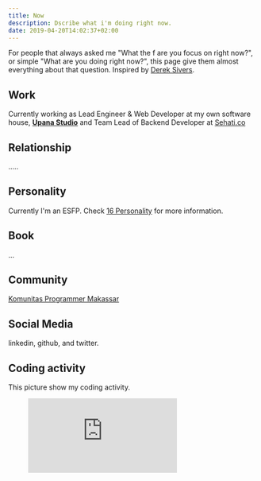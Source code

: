 ```yaml
---
title: Now
description: Dscribe what i'm doing right now.
date: 2019-04-20T14:02:37+02:00
---
```

For people that always asked me "What the f are you focus on right now?", or simple "What are you doing right now?", this page give them almost everything about that question. Inspired by [Derek Sivers](https://sivers.org/now).

## Work

Currently working as Lead Engineer & Web Developer at my own software house, **[Upana Studio](https://www.upanastudio.com)** and Team Lead of Backend Developer at [Sehati.co](https://Sehati.co)

## Relationship

.....

## Personality

Currently I'm an ESFP. Check [16 Personality](https://www.16personalities.com/) for more information.

## Book

...

## Community

[Komunitas Programmer Makassar](https://kpmks.github.io)

## Social Media

linkedin, github, and twitter. 

## Coding activity

This picture show my coding activity. 
<br>

<figure><embed src="https://wakatime.com/share/@c5b47ecb-a59c-4d51-879a-5ed51b3b57ee/3d6095f0-d128-4e2f-af41-7252da198025.svg"></embed></figure>